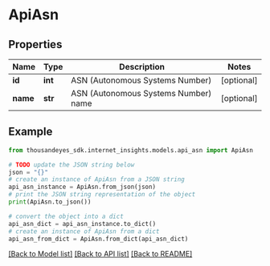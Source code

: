 # ApiAsn


## Properties

Name | Type | Description | Notes
------------ | ------------- | ------------- | -------------
**id** | **int** | ASN (Autonomous Systems Number) | [optional] 
**name** | **str** | ASN (Autonomous Systems Number) name | [optional] 

## Example

```python
from thousandeyes_sdk.internet_insights.models.api_asn import ApiAsn

# TODO update the JSON string below
json = "{}"
# create an instance of ApiAsn from a JSON string
api_asn_instance = ApiAsn.from_json(json)
# print the JSON string representation of the object
print(ApiAsn.to_json())

# convert the object into a dict
api_asn_dict = api_asn_instance.to_dict()
# create an instance of ApiAsn from a dict
api_asn_from_dict = ApiAsn.from_dict(api_asn_dict)
```
[[Back to Model list]](../README.md#documentation-for-models) [[Back to API list]](../README.md#documentation-for-api-endpoints) [[Back to README]](../README.md)


